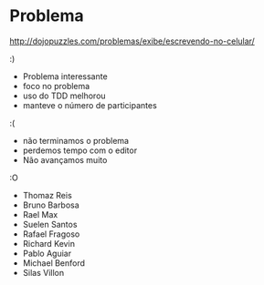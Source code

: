 Problema
========

http://dojopuzzles.com/problemas/exibe/escrevendo-no-celular/

:)
+ Problema interessante
+ foco no problema
+ uso do TDD melhorou
+ manteve o número de participantes

:(
- não terminamos o problema
- perdemos tempo com o editor
- Não avançamos muito

:O
- Thomaz Reis
- Bruno Barbosa
- Rael Max
- Suelen Santos
- Rafael Fragoso
- Richard Kevin
- Pablo Aguiar
- Michael Benford
- Silas Villon
